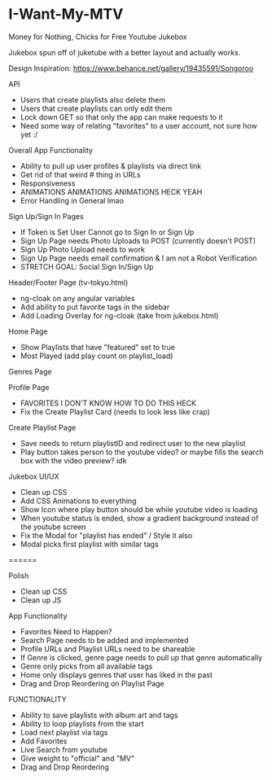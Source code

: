 # I-Want-My-MTV
Money for Nothing, Chicks for Free Youtube Jukebox

Jukebox spun off of juketube with a better layout and actually works.

Design Inspiration: https://www.behance.net/gallery/19435591/Songoroo

API 
- Users that create playlists also delete them
- Users that create playlists can only edit them
- Lock down GET so that only the app can make requests to it
- Need some way of relating "favorites" to a user account, not sure how yet :/ 

Overall App Functionality
- Ability to pull up user profiles & playlists via direct link
- Get rid of that weird # thing in URLs
- Responsiveness
- ANIMATIONS ANIMATIONS ANIMATIONS HECK YEAH
- Error Handling in General lmao

Sign Up/Sign In Pages 
- If Token is Set User Cannot go to Sign In or Sign Up
- Sign Up Page needs Photo Uploads to POST (currently doesn't POST)
- Sign Up Photo Upload needs to work
- Sign Up Page needs email confirmation & I am not a Robot Verification
- STRETCH GOAL: Social Sign In/Sign Up

Header/Footer Page (tv-tokyo.html)
- ng-cloak on any angular variables
- Add ability to put favorite tags in the sidebar
- Add Loading Overlay for ng-cloak (take from jukebox.html)

Home Page
- Show Playlists that have "featured" set to true
- Most Played (add play count on playlist_load)

Genres Page 

Profile Page 
- FAVORITES I DON'T KNOW HOW TO DO THIS HECK
- Fix the Create Playlist Card (needs to look less like crap)

Create Playlist Page
- Save needs to return playlistID and redirect user to the new playlist
- Play button takes person to the youtube video? or maybe fills the search box with the video preview? idk

Jukebox UI/UX
- Clean up CSS
- Add CSS Animations to everything
- Show Icon where play button should be while youtube video is loading
- When youtube status is ended, show a gradient background instead of the youtube screen
- Fix the Modal for "playlist has ended" / Style it also
- Modal picks first playlist with similar tags

======

Polish
- Clean up CSS
- Clean up JS

App Functionality
- Favorites Need to Happen?
- Search Page needs to be added and implemented
- Profile URLs and Playlist URLs need to be shareable
- If Genre is clicked, genre page needs to pull up that genre automatically
- Genre only picks from all available tags
- Home only displays genres that user has liked in the past
- Drag and Drop Reordering on Playlist Page

FUNCTIONALITY
- Ability to save playlists with album art and tags
- Ability to loop playlists from the start
- Load next playlist via tags
- Add Favorites
- Live Search from youtube
- Give weight to "official" and "MV" 
- Drag and Drop Reordering
